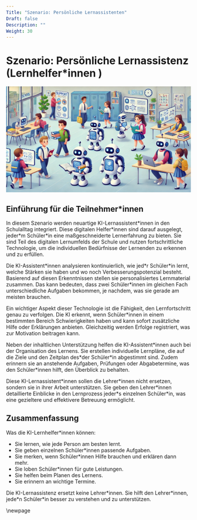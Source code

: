 ```yaml
---
Title: "Szenario: Persönliche Lernassistenten"
Draft: false
Description: ""
Weight: 30
---
```




# Szenario: Persönliche Lernassistenz (Lernhelfer\*innen )


![Szenario Lernassistenz](Szenario-Assistent.jpeg)


## Einführung für die Teilnehmer\*innen



In diesem Szenario werden neuartige KI-Lernassistent\*innen in den Schulalltag integriert. Diese digitalen Helfer\*innen sind darauf ausgelegt, jeder\*m Schüler\*in eine maßgeschneiderte Lernerfahrung zu bieten. Sie sind Teil des digitalen Lernumfelds der Schule und nutzen fortschrittliche Technologie, um die individuellen Bedürfnisse der Lernenden zu erkennen und zu erfüllen.

Die KI-Assistent\*innen analysieren kontinuierlich, wie jed\*r Schüler\*in lernt, welche Stärken sie haben und wo noch Verbesserungspotenzial besteht. Basierend auf diesen Erkenntnissen stellen sie personalisiertes Lernmaterial zusammen. Das kann bedeuten, dass zwei Schüler\*innen im gleichen Fach unterschiedliche Aufgaben bekommen, je nachdem, was sie gerade am meisten brauchen.

Ein wichtiger Aspekt dieser Technologie ist die Fähigkeit, den Lernfortschritt genau zu verfolgen. Die KI erkennt, wenn Schüler\*innen in einem bestimmten Bereich Schwierigkeiten haben und kann sofort zusätzliche Hilfe oder Erklärungen anbieten. Gleichzeitig werden Erfolge registriert, was zur Motivation beitragen kann.

Neben der inhaltlichen Unterstützung helfen die KI-Assistent\*innen auch bei der Organisation des Lernens. Sie erstellen individuelle Lernpläne, die auf die Ziele und den Zeitplan des\*der Schüler\*in abgestimmt sind. Zudem erinnern sie an anstehende Aufgaben, Prüfungen oder Abgabetermine, was den Schüler\*innen hilft, den Überblick zu behalten.

Diese KI-Lernassistent\*innen sollen die Lehrer\*innen nicht ersetzen, sondern sie in ihrer Arbeit unterstützen. Sie geben den Lehrer\*innen detaillierte Einblicke in den Lernprozess jeder\*s einzelnen Schüler\*in, was eine gezieltere und effektivere Betreuung ermöglicht.

## Zusammenfassung

Was die KI-Lernhelfer\*innen können:

- Sie lernen, wie jede Person am besten lernt.
- Sie geben einzelnen Schüler\*innen passende Aufgaben.
- Sie merken, wenn Schüler\*innen Hilfe brauchen und erklären dann mehr.
- Sie loben Schüler\*innen für gute Leistungen.
- Sie helfen beim Planen des Lernens.
- Sie erinnern an wichtige Termine.

Die KI-Lernassistenz ersetzt keine Lehrer\*innen. Sie hilft den Lehrer\*innen, jede\*n Schüler*in besser zu verstehen und zu unterstützen.


\newpage
